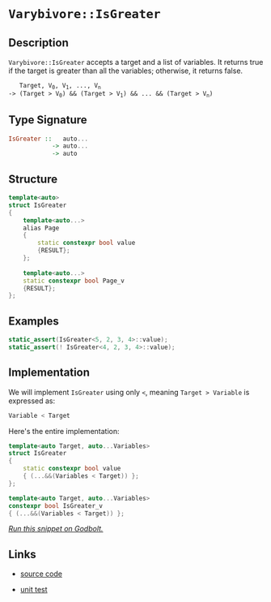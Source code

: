 <!-- Copyright 2024 Feng Mofan
SPDX-License-Identifier: Apache-2.0 -->

# `Varybivore::IsGreater`

## Description

`Varybivore::IsGreater` accepts a target and a list of variables.
It returns true if the target is greater than all the variables;
otherwise, it returns false.

<pre><code>   Target, V<sub>0</sub>, V<sub>1</sub>, ..., V<sub>n</sub>
-> (Target &gt; V<sub>0</sub>) && (Target &gt; V<sub>1</sub>) && ... && (Target &gt; V<sub>n</sub>)</code></pre>

## Type Signature

```Haskell
IsGreater ::   auto...
            -> auto...
            -> auto
```

## Structure

```C++
template<auto>
struct IsGreater
{
    template<auto...>
    alias Page
    {
        static constexpr bool value
        {RESULT};
    };
    
    template<auto...>
    static constexpr bool Page_v
    {RESULT};
};
```

## Examples

```C++
static_assert(IsGreater<5, 2, 3, 4>::value);
static_assert(! IsGreater<4, 2, 3, 4>::value);
```

## Implementation

We will implement `IsGreater` using only `<`, meaning <code>Target > Variable</code> is expressed as:

```C++
Variable < Target
```

Here's the entire implementation:

```C++
template<auto Target, auto...Variables>
struct IsGreater
{
    static constexpr bool value
    { (...&&(Variables < Target)) };
};

template<auto Target, auto...Variables>
constexpr bool IsGreater_v
{ (...&&(Variables < Target)) };
```

[*Run this snippet on Godbolt.*](https://godbolt.org/#z:OYLghAFBqd5QCxAYwPYBMCmBRdBLAF1QCcAaPECAMzwBtMA7AQwFtMQByARg9KtQYEAysib0QXACx8BBAKoBnTAAUAHpwAMvAFYTStJg1DIApACYAQuYukl9ZATwDKjdAGFUtAK4sGISQDspK4AMngMmAByPgBGmMQSQQAOqAqETgwe3r7%2ByanpAmER0SxxCVxBdpgOGUIETMQEWT5%2BgbaY9o4CdQ0ERVGx8Ym29Y3NOW0Ko33hA6VDFQCUtqhexMjsHASYLEkG2yYAzG5MXkQA1AAqDcCYBKTnp0QAdK8Aag14TDH0CkfYJg0AEEpsQvA5zgBJBQAcWImCY22IgKBJgCVmB5yx5ymiLwyHOaAYU0wqiSxHOMVQnnOADcxF5MCjsec0RZzhBXs9zAA2XkQD7EL4/TAKVnHK43O6LRasgIAESOGNRCqVKJR212%2ByZxyeqElxFu90eZ1QXMFwt%2B/xRRJJZIpVJp0LhCKRAH1aer0Ryubz%2BRbvr9xW4DUaZXLFYdlSiAPQAKgTiaTMdjicu2CEl0TKeB8aT%2BZzqOBuMcyDdTAUSkaEGd8MR8SObgArA8zA9Dg9JP8QCB6d5MIs1cX6qXy5X4gQIGAwFDYXWkY3pOc2%2BcO%2Bcu4dsD2%2B4zB1GOMtaJwm7w/BwtKRUJw3NZrDjVutMKyzIceKQCJoD8sANYgJtmZ4AjMSQAA4QKbDQAE5/w0HkQI7I8OEkXgWAkDQNFIM8LyvDheAUEAMI/c8D1IOBYBgRAQFWAgkjOchKDQXY6HiSJWE2VQQJ5ABaHlJHOYBkAJKRnjMXhMHwIghXQPR%2BEEEQxHYKQZEERQVHUYjSF0LhSAAd2IJgkk4HhD2PU9P0vTgAHkzloghzlQKhzg47jeP4wTzmEswOQ8Jj6ApcxX0WXgiK0ZYICQRikmYsgKAgSLopAYApDbGhaCRfCIBicyYnCBoAE8jN4HLmGIPLLJibRqiIt9GLYQRLIYWgCo0rAYi8YATloWh8O4XgsBYQxgHEFq8HhGpaVFczSWqM5NjfcJtkQi9aDwGJ9NKjwsHMgghVQ3rSAm4gqSUeUdkGlajE/ZYqAMYAFDePBMB0yykkYQrlOEURxCU2T5CUNRzK0/RBpQW9LH0Vb8MgZZUCSLpiU4LipnQI55VMSxrDMbDDqkybofaToMhcBh3E8Fo9FCWYSjKPQUjSeHxj8bS6YKBh%2BmphYCaq2ppkZvQqhqbppnZwZyhGXo%2Be03FGhF%2BZymWBQHw2CQTI4E9MPMnCnM4ni%2BIEoTJBEjlcEIEhn0C4KruWBAESwBIIB/fxDmeSDDgCSQNEkYCeXQpseUg/ROGQ0hUNfZ4eS4ODIJAyOm0kLgm1dnkNY0nC8II98rtIijwqomy6Ni%2BK/NYthOAaFhaQCLimEJAwjA8yDni4Z4L3E02pJk2R5O%2B6RftUgGNN0Ns9IMwrVfVrDeBw6yaLOezHPLyvq9rwaG6blvvNQXz4nNswgsz4iwoireor8%2Bi4pPhLF6r5A66SyCuAw1L0soLKNOK/L3o/0rysqhx3tqowAgDUmrmVau1Tq3V3r9XOpsC8%2BAxqOAmj1VuqgZrbHegtDo5kVprXyptOBwVdrvUOsdTAp0BpGAuqAQ%2BfBbr3Ues9V6Z43y/W7opXush%2B7qQvEPYGl10ZWHBrgqGDtLxwwyD1JGBAUaHDRmDCwWMp44zwFgURCsOjc2cBAVwktggk1ljTZm%2BQGZkxyMY%2BmGRDGcwFvDHoYwzFMy5oLBg9iZjFFFvzXmjivG9GsfLFYaxlZcHHmZVOnBHjEArlXGut9V5cEbs3DQxsJJmwCiEy2h9ra2yGGIxCwdQ6N09gEROAQAiHC9pIXi2lJ4WVwrYDOIUSJkUotRWy58i4sTYmXKJrkWAKFpASWkCTnjaimGJVJHdtJsK%2Bhwj63DAYgA7CPQyvVQkp2wlZfOdkHKRJYH0gZQyRljLshAHyp8d4BUOPvJpR8UCXzPoXB5QxBlJCSB6BJboTnll6b3OgL9MrZVyqVL%2BwKyoVSqgAredVgGNWavAzAbUOpiCgftGBVDCGkAQdzZBU00HIFmpgwQ2CNK4PWnlAh21iH7VIakchZ0qHhBoaFOhTA7oPSei9N6%2B0ZkKQkJwlS/0eE6CWfw4wCiIYxHUeI%2BGPUYzI1BhjSwSjLwqLUfADRhNtG6J8dpSmHi5a0xMRkPRLN4b%2BP5polxbi9G2J5n4qmnipbeOyE46W7i5hGIVkrRS6zala3LgcwZdJjn1imCk9u5sMkH1CtkpgdtKCqwKSAMwjdDiHCbBBeO6F00BDghsqenB06EStqQX8gQRIlK4FISCxTXYVEDhwQ4YTNn1NuarUSBa6mZNjQdeIaRnCSCAA)

## Links

- [source code](../../../../conceptrodon/varybivore/is_greater.hpp)

- [unit test](../../../../tests/unit/varybivore/is_greater.test.hpp)
